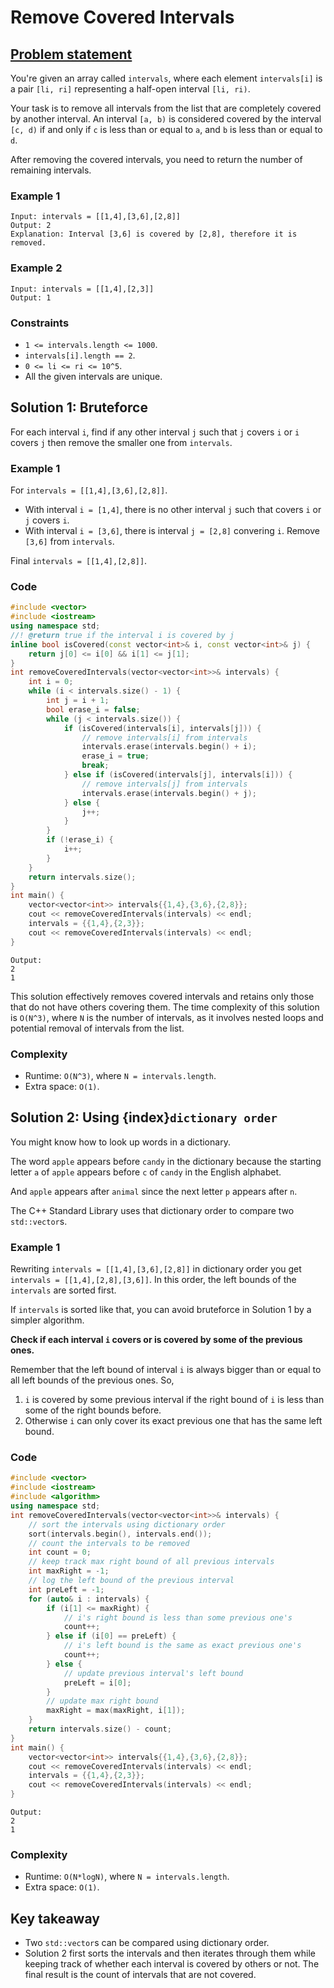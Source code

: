 # Remove Covered Intervals

## [Problem statement](https://leetcode.com/problems/remove-covered-intervals/)

You're given an array called `intervals`, where each element `intervals[i]` is a pair `[li, ri]` representing a half-open interval `[li, ri)`.

Your task is to remove all intervals from the list that are completely covered by another interval. An interval `[a, b)` is considered covered by the interval `[c, d)` if and only if `c` is less than or equal to `a`, and `b` is less than or equal to `d`.

After removing the covered intervals, you need to return the number of remaining intervals.

 

### Example 1
```text
Input: intervals = [[1,4],[3,6],[2,8]]
Output: 2
Explanation: Interval [3,6] is covered by [2,8], therefore it is removed.
```

### Example 2
```text
Input: intervals = [[1,4],[2,3]]
Output: 1
``` 

### Constraints

* `1 <= intervals.length <= 1000`.
* `intervals[i].length == 2`.
* `0 <= li <= ri <= 10^5`.
* All the given intervals are unique.

## Solution 1: Bruteforce
For each interval `i`, find if any other interval `j` such that `j` covers `i` or `i` covers `j` then remove the smaller one from `intervals`.

### Example 1
For `intervals = [[1,4],[3,6],[2,8]]`.
* With interval `i = [1,4]`, there is no other interval `j` such that covers `i` or `j` covers `i`.
* With interval `i = [3,6]`, there is interval `j = [2,8]` convering `i`. Remove `[3,6]` from `intervals`.

Final `intervals = [[1,4],[2,8]]`.

### Code
```cpp
#include <vector>
#include <iostream>
using namespace std;
//! @return true if the interval i is covered by j
inline bool isCovered(const vector<int>& i, const vector<int>& j) {
    return j[0] <= i[0] && i[1] <= j[1];
}
int removeCoveredIntervals(vector<vector<int>>& intervals) {
    int i = 0;
    while (i < intervals.size() - 1) {
        int j = i + 1;
        bool erase_i = false;
        while (j < intervals.size()) {
            if (isCovered(intervals[i], intervals[j])) {
                // remove intervals[i] from intervals
                intervals.erase(intervals.begin() + i);
                erase_i = true;
                break;
            } else if (isCovered(intervals[j], intervals[i])) {
                // remove intervals[j] from intervals
                intervals.erase(intervals.begin() + j);
            } else {
                j++;
            }
        }
        if (!erase_i) {
            i++;
        }
    }
    return intervals.size();
}
int main() {
    vector<vector<int>> intervals{{1,4},{3,6},{2,8}};
    cout << removeCoveredIntervals(intervals) << endl;
    intervals = {{1,4},{2,3}};
    cout << removeCoveredIntervals(intervals) << endl;
}
```
```text
Output:
2
1
```

This solution effectively removes covered intervals and retains only those that do not have others covering them. The time complexity of this solution is `O(N^3)`, where `N` is the number of intervals, as it involves nested loops and potential removal of intervals from the list.

### Complexity

* Runtime: `O(N^3)`, where `N = intervals.length`.
* Extra space: `O(1)`.

## Solution 2: Using {index}`dictionary order`
You might know how to look up words in a dictionary. 

The word `apple` appears before `candy` in the dictionary because the starting letter `a` of `apple` appears before `c` of `candy` in the English alphabet. 

And `apple` appears after `animal` since the next letter `p` appears after `n`.

The C++ Standard Library uses that dictionary order to compare two `std::vector`s.

### Example 1
Rewriting `intervals = [[1,4],[3,6],[2,8]]` in dictionary order you get `intervals = [[1,4],[2,8],[3,6]]`. In this order, the left bounds of the `intervals` are sorted first.

If `intervals` is sorted like that, you can avoid bruteforce in Solution 1 by a simpler algorithm.

**Check if each interval `i` covers or is covered by some of the previous ones.**

Remember that the left bound of interval `i` is always bigger than or equal to all left bounds of the previous ones. So,

1. `i` is covered by some previous interval if the right bound of `i` is less than some of the right bounds before.
2. Otherwise `i` can only cover its exact previous one that has the same left bound. 

### Code
```cpp
#include <vector>
#include <iostream>
#include <algorithm>
using namespace std;
int removeCoveredIntervals(vector<vector<int>>& intervals) {
    // sort the intervals using dictionary order
    sort(intervals.begin(), intervals.end());
    // count the intervals to be removed 
    int count = 0;      
    // keep track max right bound of all previous intervals
    int maxRight = -1;  
    // log the left bound of the previous interval
    int preLeft = -1;   
    for (auto& i : intervals) {
        if (i[1] <= maxRight) { 
            // i's right bound is less than some previous one's
            count++;
        } else if (i[0] == preLeft) { 
            // i's left bound is the same as exact previous one's
            count++;
        } else {
            // update previous interval's left bound
            preLeft = i[0];
        }
        // update max right bound
        maxRight = max(maxRight, i[1]);
    }
    return intervals.size() - count;
}
int main() {
    vector<vector<int>> intervals{{1,4},{3,6},{2,8}};
    cout << removeCoveredIntervals(intervals) << endl;
    intervals = {{1,4},{2,3}};
    cout << removeCoveredIntervals(intervals) << endl;
}
```
```text
Output:
2
1
```

### Complexity

* Runtime: `O(N*logN)`, where `N = intervals.length`.
* Extra space: `O(1)`.

## Key takeaway
* Two `std::vector`s can be compared using dictionary order.
* Solution 2 first sorts the intervals and then iterates through them while keeping track of whether each interval is covered by others or not. The final result is the count of intervals that are not covered. 
